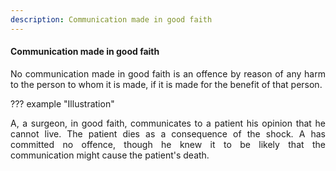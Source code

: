 ```yaml
---
description: Communication made in good faith
---
```


#### Communication made in good faith
<div style="text-align: justify">

No communication made in good faith is an offence by reason of any harm to the person to whom it is made, if it is made for the benefit of that person.

</div>

??? example "Illustration"
    <div style="text-align: justify"> A, a surgeon, in good faith, communicates to a patient his opinion that he cannot live. The patient dies as a consequence of the shock. A has committed no offence, though he knew it to be likely that the communication might cause the patient's death.
